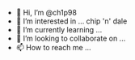 - 👋 Hi, I’m @ch1p98
- 👀 I’m interested in ... chip 'n' dale
- 🌱 I’m currently learning ... 
- 💞️ I’m looking to collaborate on ...
- 📫 How to reach me ...

<!---
ch1p98/ch1p98 is a ✨ special ✨ repository because its `README.md` (this file) appears on your GitHub profile.
You can click the Preview link to take a look at your changes.
--->
